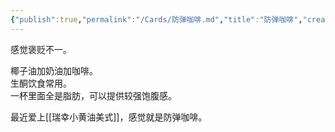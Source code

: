 ```yaml
---
{"publish":true,"permalink":"/Cards/防弹咖啡.md","title":"防弹咖啡","created":"2022-10-20","modified":"2025-07-12","published":"2025-07-12T17:49:57.074+08:00","cssclasses":""}
---
```



感觉褒贬不一。

椰子油加奶油加咖啡。  
生酮饮食常用。  
一杯里面全是脂肪，可以提供较强饱腹感。

最近爱上[[瑞幸小黄油美式]]，感觉就是防弹咖啡。
